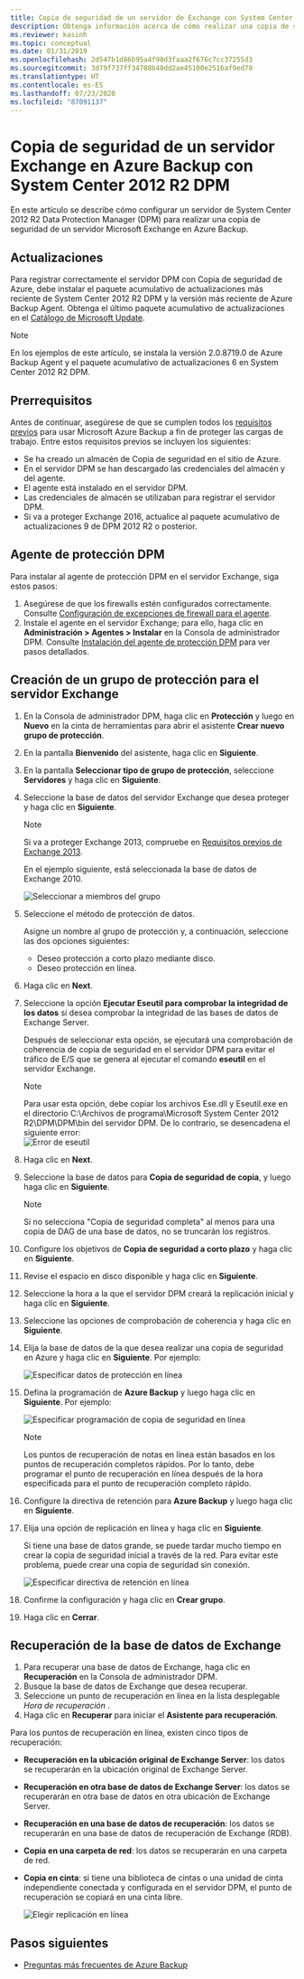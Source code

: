 ```yaml
---
title: Copia de seguridad de un servidor de Exchange con System Center DPM
description: Obtenga información acerca de cómo realizar una copia de seguridad de un servidor Exchange en Azure Backup con System Center 2012 R2 DPM
ms.reviewer: kasinh
ms.topic: conceptual
ms.date: 01/31/2019
ms.openlocfilehash: 2d547b1d86b95a4f90d3faaa2f676c7cc37255d3
ms.sourcegitcommit: 3d79f737ff34708b48dd2ae45100e2516af9ed78
ms.translationtype: HT
ms.contentlocale: es-ES
ms.lasthandoff: 07/23/2020
ms.locfileid: "87091137"
---
```

# <a name="back-up-an-exchange-server-to-azure-backup-with-system-center-2012-r2-dpm"></a>Copia de seguridad de un servidor Exchange en Azure Backup con System Center 2012 R2 DPM

En este artículo se describe cómo configurar un servidor de System Center 2012 R2 Data Protection Manager (DPM) para realizar una copia de seguridad de un servidor Microsoft Exchange en Azure Backup.  

## <a name="updates"></a>Actualizaciones

Para registrar correctamente el servidor DPM con Copia de seguridad de Azure, debe instalar el paquete acumulativo de actualizaciones más reciente de System Center 2012 R2 DPM y la versión más reciente de Azure Backup Agent. Obtenga el último paquete acumulativo de actualizaciones en el [Catálogo de Microsoft Update](https://catalog.update.microsoft.com/v7/site/Search.aspx?q=System%20Center%202012%20R2%20Data%20protection%20manager).

> [!NOTE]
> En los ejemplos de este artículo, se instala la versión 2.0.8719.0 de Azure Backup Agent y el paquete acumulativo de actualizaciones 6 en System Center 2012 R2 DPM.
>
>

## <a name="prerequisites"></a>Prerrequisitos

Antes de continuar, asegúrese de que se cumplen todos los [requisitos previos](backup-azure-dpm-introduction.md#prerequisites-and-limitations) para usar Microsoft Azure Backup a fin de proteger las cargas de trabajo. Entre estos requisitos previos se incluyen los siguientes:

* Se ha creado un almacén de Copia de seguridad en el sitio de Azure.
* En el servidor DPM se han descargado las credenciales del almacén y del agente.
* El agente está instalado en el servidor DPM.
* Las credenciales de almacén se utilizaban para registrar el servidor DPM.
* Si va a proteger Exchange 2016, actualice al paquete acumulativo de actualizaciones 9 de DPM 2012 R2 o posterior.

## <a name="dpm-protection-agent"></a>Agente de protección DPM

Para instalar al agente de protección DPM en el servidor Exchange, siga estos pasos:

1. Asegúrese de que los firewalls estén configurados correctamente. Consulte [Configuración de excepciones de firewall para el agente](/system-center/dpm/configure-firewall-settings-for-dpm?view=sc-dpm-2019).
2. Instale el agente en el servidor Exchange; para ello, haga clic en **Administración > Agentes > Instalar** en la Consola de administrador DPM. Consulte [Instalación del agente de protección DPM](/system-center/dpm/deploy-dpm-protection-agent?view=sc-dpm-2019) para ver pasos detallados.

## <a name="create-a-protection-group-for-the-exchange-server"></a>Creación de un grupo de protección para el servidor Exchange

1. En la Consola de administrador DPM, haga clic en **Protección** y luego en **Nuevo** en la cinta de herramientas para abrir el asistente **Crear nuevo grupo de protección**.
2. En la pantalla **Bienvenido** del asistente, haga clic en **Siguiente**.
3. En la pantalla **Seleccionar tipo de grupo de protección**, seleccione **Servidores** y haga clic en **Siguiente**.
4. Seleccione la base de datos del servidor Exchange que desea proteger y haga clic en **Siguiente**.

   > [!NOTE]
   > Si va a proteger Exchange 2013, compruebe en [Requisitos previos de Exchange 2013](/system-center/dpm/back-up-exchange).
   >
   >

    En el ejemplo siguiente, está seleccionada la base de datos de Exchange 2010.

    ![Seleccionar a miembros del grupo](./media/backup-azure-backup-exchange-server/select-group-members.png)
5. Seleccione el método de protección de datos.

    Asigne un nombre al grupo de protección y, a continuación, seleccione las dos opciones siguientes:

   * Deseo protección a corto plazo mediante disco.
   * Deseo protección en línea.
6. Haga clic en **Next**.
7. Seleccione la opción **Ejecutar Eseutil para comprobar la integridad de los datos** si desea comprobar la integridad de las bases de datos de Exchange Server.

    Después de seleccionar esta opción, se ejecutará una comprobación de coherencia de copia de seguridad en el servidor DPM para evitar el tráfico de E/S que se genera al ejecutar el comando **eseutil** en el servidor Exchange.

   > [!NOTE]
   > Para usar esta opción, debe copiar los archivos Ese.dll y Eseutil.exe en el directorio C:\Archivos de programa\Microsoft System Center 2012 R2\DPM\DPM\bin del servidor DPM. De lo contrario, se desencadena el siguiente error:  
   > ![Error de eseutil](./media/backup-azure-backup-exchange-server/eseutil-error.png)
   >
   >
8. Haga clic en **Next**.
9. Seleccione la base de datos para **Copia de seguridad de copia**, y luego haga clic en **Siguiente**.

   > [!NOTE]
   > Si no selecciona "Copia de seguridad completa" al menos para una copia de DAG de una base de datos, no se truncarán los registros.
   >
   >
10. Configure los objetivos de **Copia de seguridad a corto plazo** y haga clic en **Siguiente**.
11. Revise el espacio en disco disponible y haga clic en **Siguiente**.
12. Seleccione la hora a la que el servidor DPM creará la replicación inicial y haga clic en **Siguiente**.
13. Seleccione las opciones de comprobación de coherencia y haga clic en **Siguiente**.
14. Elija la base de datos de la que desea realizar una copia de seguridad en Azure y haga clic en **Siguiente**. Por ejemplo:

    ![Especificar datos de protección en línea](./media/backup-azure-backup-exchange-server/specify-online-protection-data.png)
15. Defina la programación de **Azure Backup** y luego haga clic en **Siguiente**. Por ejemplo:

    ![Especificar programación de copia de seguridad en línea](./media/backup-azure-backup-exchange-server/specify-online-backup-schedule.png)

    > [!NOTE]
    > Los puntos de recuperación de notas en línea están basados en los puntos de recuperación completos rápidos. Por lo tanto, debe programar el punto de recuperación en línea después de la hora especificada para el punto de recuperación completo rápido.
    >
    >
16. Configure la directiva de retención para **Azure Backup** y luego haga clic en **Siguiente**.
17. Elija una opción de replicación en línea y haga clic en **Siguiente**.

    Si tiene una base de datos grande, se puede tardar mucho tiempo en crear la copia de seguridad inicial a través de la red. Para evitar este problema, puede crear una copia de seguridad sin conexión.  

    ![Especificar directiva de retención en línea](./media/backup-azure-backup-exchange-server/specify-online-retention-policy.png)
18. Confirme la configuración y haga clic en **Crear grupo**.
19. Haga clic en **Cerrar**.

## <a name="recover-the-exchange-database"></a>Recuperación de la base de datos de Exchange

1. Para recuperar una base de datos de Exchange, haga clic en **Recuperación** en la Consola de administrador DPM.
2. Busque la base de datos de Exchange que desea recuperar.
3. Seleccione un punto de recuperación en línea en la lista desplegable *Hora de recuperación* .
4. Haga clic en **Recuperar** para iniciar el **Asistente para recuperación**.

Para los puntos de recuperación en línea, existen cinco tipos de recuperación:

* **Recuperación en la ubicación original de Exchange Server**: los datos se recuperarán en la ubicación original de Exchange Server.
* **Recuperación en otra base de datos de Exchange Server**: los datos se recuperarán en otra base de datos en otra ubicación de Exchange Server.
* **Recuperación en una base de datos de recuperación**: los datos se recuperarán en una base de datos de recuperación de Exchange (RDB).
* **Copia en una carpeta de red**: los datos se recuperarán en una carpeta de red.
* **Copia en cinta**: si tiene una biblioteca de cintas o una unidad de cinta independiente conectada y configurada en el servidor DPM, el punto de recuperación se copiará en una cinta libre.

    ![Elegir replicación en línea](./media/backup-azure-backup-exchange-server/choose-online-replication.png)

## <a name="next-steps"></a>Pasos siguientes

* [Preguntas más frecuentes de Azure Backup](backup-azure-backup-faq.md)
